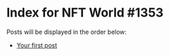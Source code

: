 # Index for NFT World #1353
Posts will be displayed in the order below:

- [Your first post](./001-first.md)

